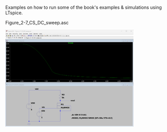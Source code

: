 Examples on how to run some of the book's examples & simulations using LTspice.

Figure_2-7_CS_DC_sweep.asc  

<img src="Figure_2-7_CS_DC_sweep.png" width="400" />
